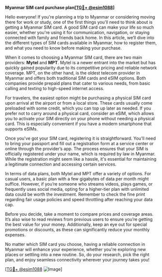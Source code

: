 **Myanmar SIM card purchase plan[[TG💪+ @esim1088](https://t.me/s/esim1088)]**

Hello everyone! If you're planning a trip to Myanmar or considering moving there for work or study, one of the first things you'll need to think about is getting a Myanmar SIM card. A good SIM card can make your life so much easier, whether you're using it for communication, navigation, or staying connected with family and friends back home. In this article, we’ll dive into the different types of SIM cards available in Myanmar, how to register them, and what you need to know before making your purchase.

When it comes to choosing a Myanmar SIM card, there are two main providers: **Mytel** and **MPT**. Mytel is a newer entrant into the market but has quickly gained popularity due to its competitive pricing and reliable network coverage. MPT, on the other hand, is the oldest telecom provider in Myanmar and offers both traditional SIM cards and eSIM options. Both companies provide prepaid plans that cater to various needs, from basic calling and texting to high-speed internet access.

For travelers, the easiest option might be purchasing a physical SIM card upon arrival at the airport or from a local store. These cards usually come preloaded with some credit, which you can top up later as needed. If you prefer not to carry around a physical card, consider an eSIM, which allows you to activate your SIM directly on your phone without needing a physical card. This is especially convenient if you have a modern smartphone that supports eSIMs.

Once you've got your SIM card, registering it is straightforward. You'll need to bring your passport and fill out a registration form at a service center or online through the provider’s app. The process ensures that your SIM is officially registered under your name, which is required by law in Myanmar. While the registration might seem like a hassle, it's essential for maintaining a legitimate connection and accessing certain services.

In terms of data plans, both Mytel and MPT offer a variety of options. For casual users, a basic plan with a few gigabytes of data per month might suffice. However, if you’re someone who streams videos, plays games, or frequently uses social media, opting for a higher-tier plan with unlimited data could be worth the investment. Remember to check the fine print regarding fair usage policies and speed throttling after reaching your data cap.

Before you decide, take a moment to compare prices and coverage areas. It’s also wise to read reviews from previous users to ensure you’re getting the best value for your money. Additionally, keep an eye out for special promotions or discounts, as these can significantly reduce your monthly expenses.

No matter which SIM card you choose, having a reliable connection in Myanmar will enhance your experience, whether you're exploring new places or settling into a new routine. So, do your research, pick the right plan, and enjoy seamless connectivity wherever your journey takes you!

[[TG💪+ @esim1088](https://t.me/s/esim1088) ![Image](https://i.postimg.cc/Y0z9fWf4/image.png)]